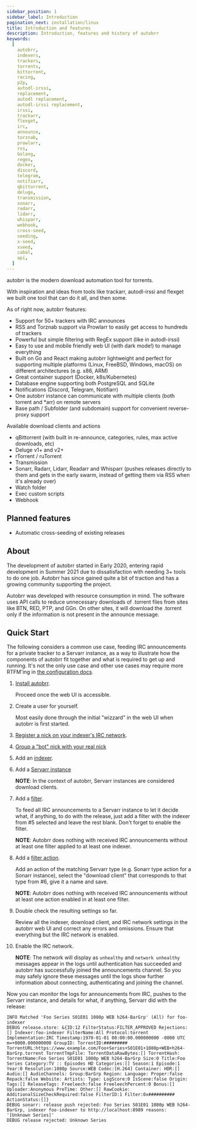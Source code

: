 ```yaml
---
sidebar_position: 1
sidebar_label: Introduction
pagination_next: installation/linux
title: Introduction and features
description: Introduction, features and history of autobrr
keywords:
  [
    autobrr,
    indexers,
    trackers,
    torrents,
    bittorrent,
    racing,
    p2p,
    autodl-irssi,
    replacement,
    autodl replacement,
    autodl-irssi replacement,
    irssi,
    trackarr,
    flexget,
    irc,
    announce,
    torznab,
    prowlarr,
    rss,
    Golang,
    regex,
    docker,
    discord,
    telegram,
    notifiarr,
    qbittorrent,
    deluge,
    transmission,
    sonarr,
    radarr,
    lidarr,
    whisparr,
    webhook,
    cross-seed,
    seeding,
    x-seed,
    xseed,
    cabal,
    api,
  ]
---
```


autobrr is the modern download automation tool for torrents.

With inspiration and ideas from tools like trackarr, autodl-irssi and flexget we built one tool that can do it all, and then some.

As of right now, autobrr features:

- Support for 50+ trackers with IRC announces
- RSS and Torznab support via Prowlarr to easily get access to hundreds of trackers
- Powerful but simple filtering with RegEx support (like in autodl-irssi)
- Easy to use and mobile friendly web UI (with dark mode!) to manage everything
- Built on Go and React making autobrr lightweight and perfect for supporting multiple platforms (Linux, FreeBSD, Windows, macOS) on different architectures (e.g. x86, ARM)
- Great container support (Docker, k8s/Kubernetes)
- Database engine supporting both PostgreSQL and SQLite
- Notifications (Discord, Telegram, Notifiarr)
- One autobrr instance can communicate with multiple clients (both torrent and \*arr) on remote servers
- Base path / Subfolder (and subdomain) support for convenient reverse-proxy support

Available download clients and actions

- qBittorrent (with built in re-announce, categories, rules, max active downloads, etc)
- Deluge v1+ and v2+
- rTorrent / ruTorrent
- Transmission
- Sonarr, Radarr, Lidarr, Readarr and Whisparr (pushes releases directly to them and gets in the early swarm, instead of getting them via RSS when it's already over)
- Watch folder
- Exec custom scripts
- Webhook

## Planned features

- Automatic cross-seeding of existing releases

## About

The development of autobrr started in Early 2020, entering rapid development in Summer 2021 due to dissatisfaction with needing 3+ tools to do one job. Autobrr has since gained quite a bit of traction and has a growing community supporting the project.

Autobrr was developed with resource consumption in mind. The software uses API calls to reduce unnecessary downloads of .torrent files from sites like BTN, RED, PTP, and GGn. On other sites, it will download the .torrent only if the information is not present in the announce message.

## Quick Start

The following considers a common use case, feeding IRC announcements for a private
tracker to a Servarr instance, as a way to illustrate how the components of autobrr fit
together and what is required to get up and running.  It's not the only use case and
other use cases may require more RTFM'ing in [the configuration
docs](./configuration/autobrr).

1. [Install autobrr](./installation/linux).

	Proceed once the web UI is accessible.

2. Create a user for yourself.

	Most easily done through the initial "wizzard" in the web UI when autobrr is first
	started.

3. [Register a nick on your indexer's IRC
   network](configuration/irc#registering-with-nickserv).

4. [Group a "bot" nick with your real nick](./configuration/irc#grouping-nicks)

5. Add an [indexer](./configuration/indexers).

6. Add a [Servarr instance](./configuration/download-clients#sonarr)

	**NOTE**: In the context of autobrr, Servarr instances are considered download
	clients.

7. Add a [filter](./filters).

	To feed all IRC announcements to a Servarr instance to let it decide what, if
	anything, to do with the release, just add a filter with the indexer from #5
	selected and leave the rest blank.  Don't forget to enable the filter.

	**NOTE**: Autobrr does nothing with received IRC announcements without at least one
	filter applied to at least one indexer.

8. Add a [filter action](./filters/actions).

	Add an action of the matching Servarr type (e.g. Sonarr type action for a Sonarr
	instance), select the "download client" that corresponds to that type from #6, give
	it a name and save.

	**NOTE**: Autobrr does nothing with received IRC announcements without at least one
	action enabled in at least one filter.

9. Double check the resulting settings so far.

	Review all the indexer, download client, and IRC network settings in the autobrr web
	UI and correct any errors and omissions.  Ensure that everything but the IRC network
	is enabled.

10. Enable the IRC network.

	**NOTE**: The network will display as `unhealthy` and `network unhealthy` messages
	appear in the logs until authentication has succeeded and autobrr has successfully
	joined the announcements channel.  So you may safely ignore these messages until the
	logs show further information about connecting, authenticating and joining the
	channel.

Now you can monitor the logs for announcements from IRC, pushes to the Servarr instance,
and details for what, if anything, Servarr did with the release:

	INFO Matched 'Foo Series S01E01 1080p WEB h264-BarGrp' (All) for foo-indexer
	DEBUG release.store: &{ID:12 FilterStatus:FILTER_APPROVED Rejections:[] Indexer:foo-indexer FilterName:All Protocol:torrent Implementation:IRC Timestamp:1970-01-01 00:00:00.000000000 -0000 UTC m=+0000.000000000 GroupID: TorrentID:######### TorrentURL:https://www.example.com/Foo+Series+S01E01+1080p+WEB+h264-BarGrp.torrent TorrentTmpFile: TorrentDataRawBytes:[] TorrentHash: TorrentName:Foo Series S01E01 1080p WEB h264-BarGrp Size:0 Title:Foo Series Category:TV :: Episodes HD Categories:[] Season:1 Episode:1 Year:0 Resolution:1080p Source:WEB Codec:[H.264] Container: HDR:[] Audio:[] AudioChannels: Group:BarGrp Region: Language: Proper:false Repack:false Website: Artists: Type: LogScore:0 IsScene:false Origin: Tags:[] ReleaseTags: Freeleech:false FreeleechPercent:0 Bonus:[] Uploader:Anonymous PreTime: Other:[] RawCookie: AdditionalSizeCheckRequired:false FilterID:1 Filter:0x########## ActionStatus:[]}
	DEBUG sonarr: release push rejected: Foo Series S01E01 1080p WEB h264-BarGrp, indexer foo-indexer to http://localhost:8989 reasons: '[Unknown Series]'
	DEBUG release rejected: Unknown Series
